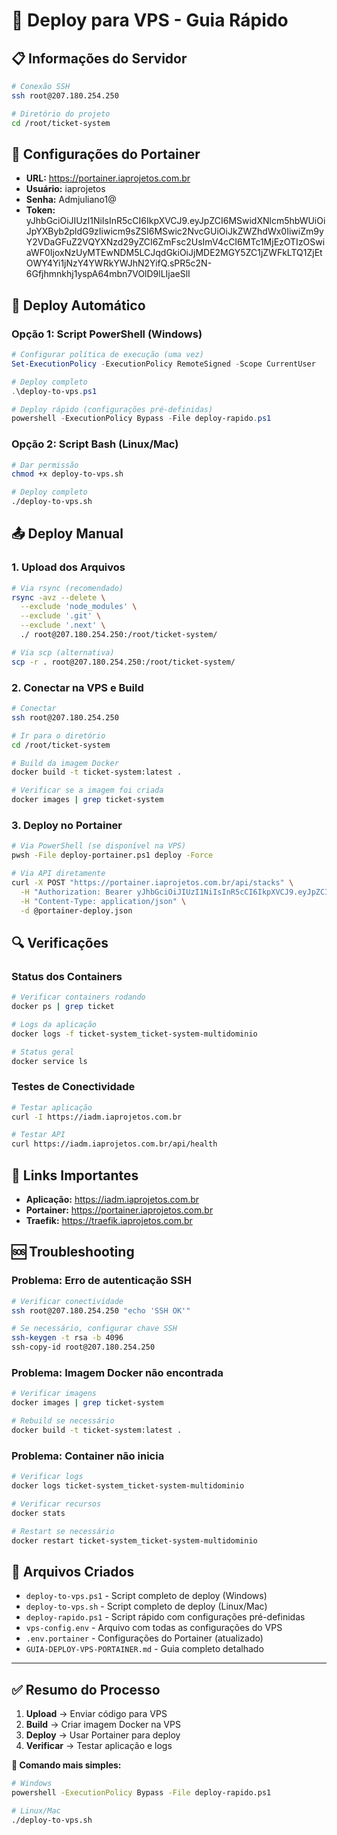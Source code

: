 # 🚀 Deploy para VPS - Guia Rápido

## 📋 Informações do Servidor

```bash
# Conexão SSH
ssh root@207.180.254.250

# Diretório do projeto
cd /root/ticket-system
```

## 🔧 Configurações do Portainer

- **URL:** https://portainer.iaprojetos.com.br
- **Usuário:** iaprojetos
- **Senha:** Admjuliano1@
- **Token:** yJhbGciOiJIUzI1NiIsInR5cCI6IkpXVCJ9.eyJpZCI6MSwidXNlcm5hbWUiOiJpYXByb2pldG9zIiwicm9sZSI6MSwic2NvcGUiOiJkZWZhdWx0IiwiZm9yY2VDaGFuZ2VQYXNzd29yZCI6ZmFsc2UsImV4cCI6MTc1MjEzOTIzOSwiaWF0IjoxNzUyMTEwNDM5LCJqdGkiOiJjMDE2MGY5ZC1jZWFkLTQ1ZjEtOWY4Yi1jNzY4YWRkYWJhN2YifQ.sPR5c2N-6Gfjhmnkhj1yspA64mbn7VOlD9lLIjaeSlI

## 🚀 Deploy Automático

### Opção 1: Script PowerShell (Windows)

```powershell
# Configurar política de execução (uma vez)
Set-ExecutionPolicy -ExecutionPolicy RemoteSigned -Scope CurrentUser

# Deploy completo
.\deploy-to-vps.ps1

# Deploy rápido (configurações pré-definidas)
powershell -ExecutionPolicy Bypass -File deploy-rapido.ps1
```

### Opção 2: Script Bash (Linux/Mac)

```bash
# Dar permissão
chmod +x deploy-to-vps.sh

# Deploy completo
./deploy-to-vps.sh
```

## 📤 Deploy Manual

### 1. Upload dos Arquivos

```bash
# Via rsync (recomendado)
rsync -avz --delete \
  --exclude 'node_modules' \
  --exclude '.git' \
  --exclude '.next' \
  ./ root@207.180.254.250:/root/ticket-system/

# Via scp (alternativa)
scp -r . root@207.180.254.250:/root/ticket-system/
```

### 2. Conectar na VPS e Build

```bash
# Conectar
ssh root@207.180.254.250

# Ir para o diretório
cd /root/ticket-system

# Build da imagem Docker
docker build -t ticket-system:latest .

# Verificar se a imagem foi criada
docker images | grep ticket-system
```

### 3. Deploy no Portainer

```bash
# Via PowerShell (se disponível na VPS)
pwsh -File deploy-portainer.ps1 deploy -Force

# Via API diretamente
curl -X POST "https://portainer.iaprojetos.com.br/api/stacks" \
  -H "Authorization: Bearer yJhbGciOiJIUzI1NiIsInR5cCI6IkpXVCJ9.eyJpZCI6MSwidXNlcm5hbWUiOiJpYXByb2pldG9zIiwicm9sZSI6MSwic2NvcGUiOiJkZWZhdWx0IiwiZm9yY2VDaGFuZ2VQYXNzd29yZCI6ZmFsc2UsImV4cCI6MTc1MjEzOTIzOSwiaWF0IjoxNzUyMTEwNDM5LCJqdGkiOiJjMDE2MGY5ZC1jZWFkLTQ1ZjEtOWY4Yi1jNzY4YWRkYWJhN2YifQ.sPR5c2N-6Gfjhmnkhj1yspA64mbn7VOlD9lLIjaeSlI" \
  -H "Content-Type: application/json" \
  -d @portainer-deploy.json
```

## 🔍 Verificações

### Status dos Containers

```bash
# Verificar containers rodando
docker ps | grep ticket

# Logs da aplicação
docker logs -f ticket-system_ticket-system-multidominio

# Status geral
docker service ls
```

### Testes de Conectividade

```bash
# Testar aplicação
curl -I https://iadm.iaprojetos.com.br

# Testar API
curl https://iadm.iaprojetos.com.br/api/health
```

## 🔗 Links Importantes

- **Aplicação:** https://iadm.iaprojetos.com.br
- **Portainer:** https://portainer.iaprojetos.com.br
- **Traefik:** https://traefik.iaprojetos.com.br

## 🆘 Troubleshooting

### Problema: Erro de autenticação SSH

```bash
# Verificar conectividade
ssh root@207.180.254.250 "echo 'SSH OK'"

# Se necessário, configurar chave SSH
ssh-keygen -t rsa -b 4096
ssh-copy-id root@207.180.254.250
```

### Problema: Imagem Docker não encontrada

```bash
# Verificar imagens
docker images | grep ticket-system

# Rebuild se necessário
docker build -t ticket-system:latest .
```

### Problema: Container não inicia

```bash
# Verificar logs
docker logs ticket-system_ticket-system-multidominio

# Verificar recursos
docker stats

# Restart se necessário
docker restart ticket-system_ticket-system-multidominio
```

## 📁 Arquivos Criados

- `deploy-to-vps.ps1` - Script completo de deploy (Windows)
- `deploy-to-vps.sh` - Script completo de deploy (Linux/Mac)
- `deploy-rapido.ps1` - Script rápido com configurações pré-definidas
- `vps-config.env` - Arquivo com todas as configurações do VPS
- `.env.portainer` - Configurações do Portainer (atualizado)
- `GUIA-DEPLOY-VPS-PORTAINER.md` - Guia completo detalhado

---

## ✅ Resumo do Processo

1. **Upload** → Enviar código para VPS
2. **Build** → Criar imagem Docker na VPS
3. **Deploy** → Usar Portainer para deploy
4. **Verificar** → Testar aplicação e logs

**🎯 Comando mais simples:**

```bash
# Windows
powershell -ExecutionPolicy Bypass -File deploy-rapido.ps1

# Linux/Mac
./deploy-to-vps.sh
```
